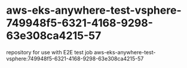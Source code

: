 # aws-eks-anywhere-test-vsphere-749948f5-6321-4168-9298-63e308ca4215-57
repository for use with E2E test job aws-eks-anywhere-test-vsphere:749948f5-6321-4168-9298-63e308ca4215-57
